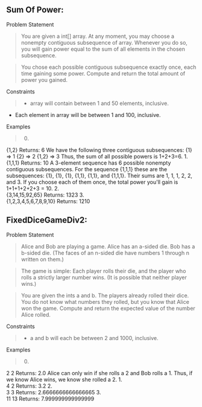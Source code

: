 ## Sum Of Power: 

Problem Statement
    	
>You are given a int[] array. At any moment, you may choose a nonempty contiguous subsequence of array. Whenever you do so, you will gain power equal to the sum of all elements in the chosen subsequence.

>You chose each possible contiguous subsequence exactly once, each time gaining some power. Compute and return the total amount of power you gained.

Constraints
>* array will contain between 1 and 50 elements, inclusive.
* Each element in array will be between 1 and 100, inclusive.

Examples
>0.	   	
{1,2}
Returns: 6
We have the following three contiguous subsequences:
{1} => 1
{2} => 2
{1,2} => 3
Thus, the sum of all possible powers is 1+2+3=6.
1.    	
{1,1,1}
Returns: 10
A 3-element sequence has 6 possible nonempty contiguous subsequences. For the sequence {1,1,1} these are the subsequences: {1}, {1}, {1}, {1,1}, {1,1}, and {1,1,1}. Their sums are 1, 1, 1, 2, 2, and 3. If you choose each of them once, the total power you'll gain is 1+1+1+2+2+3 = 10.
2.     	
{3,14,15,92,65}
Returns: 1323
3.     	
{1,2,3,4,5,6,7,8,9,10}
Returns: 1210




## FixedDiceGameDiv2: 

Problem Statement
    	
>Alice and Bob are playing a game. Alice has an a-sided die. Bob has a b-sided die. (The faces of an n-sided die have numbers 1 through n written on them.)

>The game is simple: Each player rolls their die, and the player who rolls a strictly larger number wins. (It is possible that neither player wins.)

>You are given the ints a and b. The players already rolled their dice. You do not know what numbers they rolled, but you know that Alice won the game. Compute and return the expected value of the number Alice rolled.

Constraints
>*	a and b will each be between 2 and 1000, inclusive.

Examples
>0.    	
2
2
Returns: 2.0
Alice can only win if she rolls a 2 and Bob rolls a 1. Thus, if we know Alice wins, we know she rolled a 2.
1.    	
4
2
Returns: 3.2
2.	    	
3
3
Returns: 2.6666666666666665
3.    	
11
13
Returns: 7.999999999999999